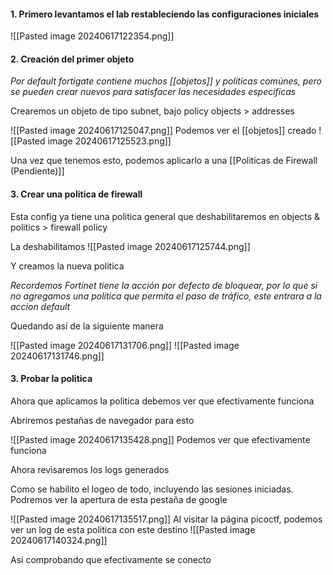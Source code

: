 #### 1. Primero levantamos el lab restableciendo las configuraciones iniciales

![[Pasted image 20240617122354.png]]



#### 2. Creación del primer objeto

*Por default fortigate contiene muchos [[objetos]] y politicas comúnes, pero se pueden crear nuevos para satisfacer las necesidades especificas*

Crearemos un objeto de tipo subnet, bajo policy objects > addresses

![[Pasted image 20240617125047.png]]
Podemos ver el [[objetos]] creado
![[Pasted image 20240617125523.png]]

Una vez que tenemos esto, podemos aplicarlo a una [[Politicas de Firewall (Pendiente)]]

#### 3. Crear una politica de firewall

Esta config ya tiene una politica general que deshabilitaremos en objects & politics > firewall policy

La deshabilitamos
![[Pasted image 20240617125744.png]]


Y creamos la nueva politica

*Recordemos Fortinet tiene la acción por defecto de bloquear, por lo que si no agregamos una politica que permita el paso de tráfico, este entrara a la accion default*

Quedando así de la siguiente manera

![[Pasted image 20240617131706.png]]
![[Pasted image 20240617131746.png]]
#### 3. Probar la politica
Ahora que aplicamos la politica debemos ver que efectivamente funciona

Abriremos pestañas de navegador para esto

![[Pasted image 20240617135428.png]]
Podemos ver que efectivamente funciona


Ahora revisaremos los logs generados

Como se habilito el logeo de todo, incluyendo las sesiones iniciadas. Podremos ver la apertura de esta pestaña de google

![[Pasted image 20240617135517.png]]
Al visitar la página picoctf, podemos ver un log de esta politica con este destino
![[Pasted image 20240617140324.png]]

Asi comprobando que efectivamente se conecto